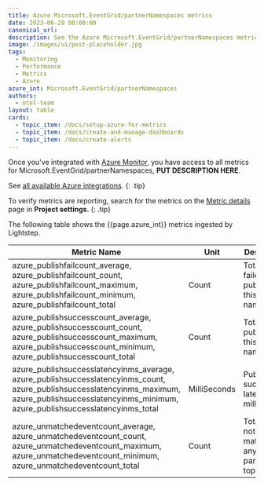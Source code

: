 ```yaml
---
title: Azure Microsoft.EventGrid/partnerNamespaces metrics
date: 2023-06-29 00:00:00
canonical_url:
description: See the Azure Microsoft.EventGrid/partnerNamespaces metrics ingested by Lightstep Observability
image: /images/ui/post-placeholder.jpg
tags:
  - Monitoring
  - Performance
  - Metrics
  - Azure
azure_int: Microsoft.EventGrid/partnerNamespaces
authors:
  - otel-team
layout: table
cards:
  - topic_item: /docs/setup-azure-for-metrics
  - topic_item: /docs/create-and-manage-dashboards
  - topic_item: /docs/create-alerts
---
```

Once you've integrated with [Azure Monitor](/docs/setup-azure-for-metrics), you have access to all metrics for Microsoft.EventGrid/partnerNamespaces, **PUT DESCRIPTION HERE**. 

See [all available Azure integrations](/docs/azure-metrics).
{: .tip}

To verify metrics are reporting, search for the metrics on the [Metric details](/docs/manage-metric-details) page in **Project settings**.
{: .tip}

The following table shows the {{page.azure_int}} metrics ingested by Lightstep.
<table class="table-aws">
<colgroup><col span="1" style="width: 35%;" /><col span="1" style="width: 15%;" /><col span="1" style="width: 35%;" /></colgroup>
  <thead>
    <th>Metric Name</th>
    <th>Unit</th>
    <th>Description</th>
  </thead>
  <tr>
    <td>azure_publishfailcount_average, azure_publishfailcount_count, azure_publishfailcount_maximum, azure_publishfailcount_minimum, azure_publishfailcount_total</td>
    <td>Count</td>
    <td>Total events failed to publish to this partner namespace</td>
  </tr>
  <tr>
    <td>azure_publishsuccesscount_average, azure_publishsuccesscount_count, azure_publishsuccesscount_maximum, azure_publishsuccesscount_minimum, azure_publishsuccesscount_total</td>
    <td>Count</td>
    <td>Total events published to this partner namespace</td>
  </tr>
  <tr>
    <td>azure_publishsuccesslatencyinms_average, azure_publishsuccesslatencyinms_count, azure_publishsuccesslatencyinms_maximum, azure_publishsuccesslatencyinms_minimum, azure_publishsuccesslatencyinms_total</td>
    <td>MilliSeconds</td>
    <td>Publish success latency in milliseconds</td>
  </tr>
  <tr>
    <td>azure_unmatchedeventcount_average, azure_unmatchedeventcount_count, azure_unmatchedeventcount_maximum, azure_unmatchedeventcount_minimum, azure_unmatchedeventcount_total</td>
    <td>Count</td>
    <td>Total events not matching any of the partner topics</td>
  </tr>
</table>
